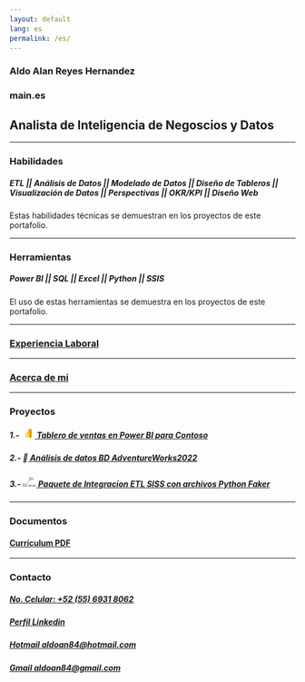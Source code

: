```yaml
---
layout: default
lang: es
permalink: /es/
---
```


### Aldo Alan Reyes Hernandez

### main.es

## Analista de Inteligencia de Negoscios y Datos

---------------------------------------------------------------------------------------------
### Habilidades

<div class="tooltip-container"><h5 class="tooltip-trigger"> ETL || Análisis de Datos || Modelado de Datos || Diseño de Tableros || Visualización de Datos || Perspectivas || OKR/KPI || Diseño Web </h5><span class="tooltip-text">Estas habilidades técnicas se demuestran en los proyectos de este portafolio.</span></div>

----------------------------------------------------------------------------------------------  
### Herramientas

<div class="tooltip-container"><h5 class="tooltip-trigger"> Power BI || SQL || Excel || Python || SSIS </h5><span class="tooltip-text">El uso de estas herramientas se demuestra en los proyectos de este portafolio.</span></div>

-----------------------------------------------------------------------------------------------
### [Experiencia Laboral](https://aldoreyes84.github.io/working_experience/)

------------------------------------------------------------------------------------------------
### [Acerca de mi](https://aldoreyes84.github.io/About-me/)

--------------------------------------------------------------------------------------------------
### Proyectos

##### 1.- <img src="assets/icons/powerbi.png" alt="power bi icon" width="24" height="17">[ Tablero de ventas en Power BI para Contoso ](https://aldoreyes84.github.io/Contoso-Sales-Power-BI-Dashboard/)

##### 2.- 🧠[ Análisis de datos BD AdventureWorks2022 ](https://aldoreyes84.github.io/Data_Analisys_For_AdventureWorksDW2022/)

##### 3.- <img src="assets/icons/microsoft-sql-server-logo.png" alt="ssis icon" width="24" height="19">[ Paquete de Integracion ETL SISS con archivos Python Faker ](https://aldoreyes84.github.io/ETL/)

---------------------------------------------------------------------------------------------------
### Documentos

#### [Currículum PDF](./assets/files/Aldo%20Reyes%20CV.pdf)

---------------------------------------------------------------------------------------------------- 
### Contacto
 
##### [No. Celular: +52 (55) 6931 8062](tel:+525569318062)
  
##### [Perfil Linkedin](https://www.linkedin.com/in/aldoreyesbianalyst?lipi=urn%3Ali%3Apage%3Ad_flagship3_profile_view_base_contact_details%3Bv420leqVSUOChjUj%2BtCWbw%3D%3D)
 
##### [Hotmail aldoan84@hotmail.com](aldoan84@hotmail.com)
 
##### [Gmail aldoan84@gmail.com](aldoan84@gmail.com)
